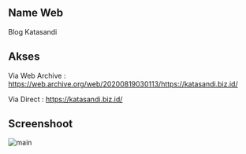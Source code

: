 ## Name Web
Blog Katasandi

## Akses
Via Web Archive : https://web.archive.org/web/20200819030113/https://katasandi.biz.id/

Via Direct : https://katasandi.biz.id/

## Screenshoot
![main](2020-08-19-Katasandi.gif)

